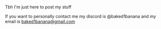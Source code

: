 Tbh I'm just here to post my stuff 

If you want to personally contact me my discord is @baked1banana and my email is baked1banana@gmail.com

<!---
baked1banana/baked1banana is a ✨ special ✨ repository because its `README.md` (this file) appears on your GitHub profile.
You can click the Preview link to take a look at your changes.
--->
